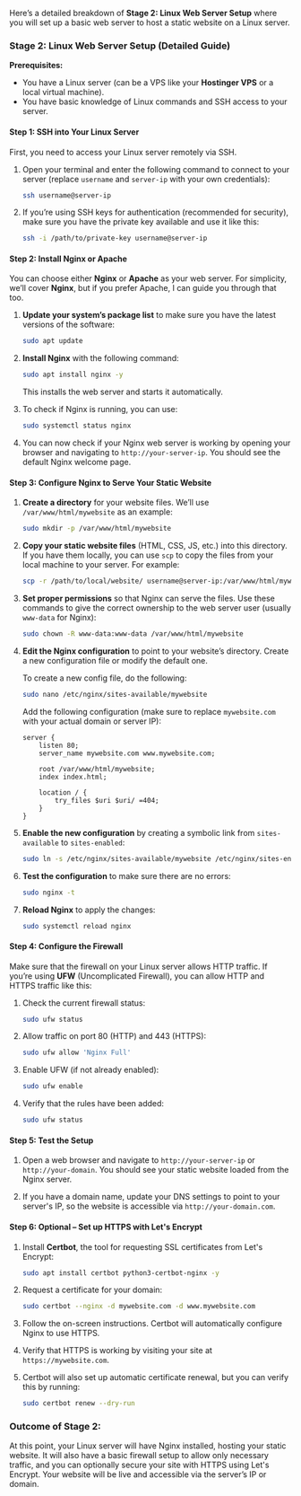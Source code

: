 Here’s a detailed breakdown of **Stage 2: Linux Web Server Setup** where you will set up a basic web server to host a static website on a Linux server.

### **Stage 2: Linux Web Server Setup (Detailed Guide)**

**Prerequisites:**
- You have a Linux server (can be a VPS like your **Hostinger VPS** or a local virtual machine).
- You have basic knowledge of Linux commands and SSH access to your server.

#### Step 1: SSH into Your Linux Server

First, you need to access your Linux server remotely via SSH.

1. Open your terminal and enter the following command to connect to your server (replace `username` and `server-ip` with your own credentials):
   
   ```bash
   ssh username@server-ip
   ```

2. If you’re using SSH keys for authentication (recommended for security), make sure you have the private key available and use it like this:

   ```bash
   ssh -i /path/to/private-key username@server-ip
   ```

#### Step 2: Install Nginx or Apache

You can choose either **Nginx** or **Apache** as your web server. For simplicity, we’ll cover **Nginx**, but if you prefer Apache, I can guide you through that too.

1. **Update your system’s package list** to make sure you have the latest versions of the software:
   
   ```bash
   sudo apt update
   ```

2. **Install Nginx** with the following command:

   ```bash
   sudo apt install nginx -y
   ```

   This installs the web server and starts it automatically.

3. To check if Nginx is running, you can use:

   ```bash
   sudo systemctl status nginx
   ```

4. You can now check if your Nginx web server is working by opening your browser and navigating to `http://your-server-ip`. You should see the default Nginx welcome page.

#### Step 3: Configure Nginx to Serve Your Static Website

1. **Create a directory** for your website files. We’ll use `/var/www/html/mywebsite` as an example:

   ```bash
   sudo mkdir -p /var/www/html/mywebsite
   ```

2. **Copy your static website files** (HTML, CSS, JS, etc.) into this directory. If you have them locally, you can use `scp` to copy the files from your local machine to your server. For example:

   ```bash
   scp -r /path/to/local/website/ username@server-ip:/var/www/html/mywebsite
   ```

3. **Set proper permissions** so that Nginx can serve the files. Use these commands to give the correct ownership to the web server user (usually `www-data` for Nginx):

   ```bash
   sudo chown -R www-data:www-data /var/www/html/mywebsite
   ```

4. **Edit the Nginx configuration** to point to your website’s directory. Create a new configuration file or modify the default one.

   To create a new config file, do the following:

   ```bash
   sudo nano /etc/nginx/sites-available/mywebsite
   ```

   Add the following configuration (make sure to replace `mywebsite.com` with your actual domain or server IP):

   ```nginx
   server {
       listen 80;
       server_name mywebsite.com www.mywebsite.com;

       root /var/www/html/mywebsite;
       index index.html;

       location / {
           try_files $uri $uri/ =404;
       }
   }
   ```

5. **Enable the new configuration** by creating a symbolic link from `sites-available` to `sites-enabled`:

   ```bash
   sudo ln -s /etc/nginx/sites-available/mywebsite /etc/nginx/sites-enabled/
   ```

6. **Test the configuration** to make sure there are no errors:

   ```bash
   sudo nginx -t
   ```

7. **Reload Nginx** to apply the changes:

   ```bash
   sudo systemctl reload nginx
   ```

#### Step 4: Configure the Firewall

Make sure that the firewall on your Linux server allows HTTP traffic. If you’re using **UFW** (Uncomplicated Firewall), you can allow HTTP and HTTPS traffic like this:

1. Check the current firewall status:

   ```bash
   sudo ufw status
   ```

2. Allow traffic on port 80 (HTTP) and 443 (HTTPS):

   ```bash
   sudo ufw allow 'Nginx Full'
   ```

3. Enable UFW (if not already enabled):

   ```bash
   sudo ufw enable
   ```

4. Verify that the rules have been added:

   ```bash
   sudo ufw status
   ```

#### Step 5: Test the Setup

1. Open a web browser and navigate to `http://your-server-ip` or `http://your-domain`. You should see your static website loaded from the Nginx server.

2. If you have a domain name, update your DNS settings to point to your server's IP, so the website is accessible via `http://your-domain.com`.

#### Step 6: Optional – Set up HTTPS with Let's Encrypt

1. Install **Certbot**, the tool for requesting SSL certificates from Let's Encrypt:

   ```bash
   sudo apt install certbot python3-certbot-nginx -y
   ```

2. Request a certificate for your domain:

   ```bash
   sudo certbot --nginx -d mywebsite.com -d www.mywebsite.com
   ```

3. Follow the on-screen instructions. Certbot will automatically configure Nginx to use HTTPS.

4. Verify that HTTPS is working by visiting your site at `https://mywebsite.com`.

5. Certbot will also set up automatic certificate renewal, but you can verify this by running:

   ```bash
   sudo certbot renew --dry-run
   ```

### **Outcome of Stage 2:**
At this point, your Linux server will have Nginx installed, hosting your static website. It will also have a basic firewall setup to allow only necessary traffic, and you can optionally secure your site with HTTPS using Let's Encrypt. Your website will be live and accessible via the server’s IP or domain.
